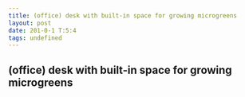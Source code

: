 ```yaml
---
title: (office) desk with built-in space for growing microgreens
layout: post
date: 201-0-1 T:5:4
tags: undefined
---
```

## (office) desk with built-in space for growing microgreens

